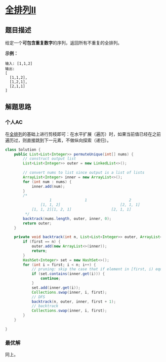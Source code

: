 # [全排列II](https://leetcode-cn.com/problems/permutations-ii/)

## 题目描述

给定一个**可包含重复数字**的序列，返回所有不重复的全排列。

**示例：**

```
输入: [1,1,2]
输出:
[
  [1,1,2],
  [1,2,1],
  [2,1,1]
]
```

## 解题思路

### 个人AC

在[全排列](https://leetcode-cn.com/problems/permutations/)的基础上进行剪枝即可：在水平扩展（遍历）时，如果当前值已经在之前遍历过，则直接跳到下一元素，不做纵向探索（递归）。

```java
class Solution {
    public List<List<Integer>> permuteUnique(int[] nums) {
        // construct output list
        List<List<Integer>> outer = new LinkedList<>();
        
        // convert nums to list since output is a list of lists
        ArrayList<Integer> inner = new ArrayList<>();
        for (int num : nums) {
            inner.add(num);
        }
        /*
                    1               1                   2
                [1, 1, 2]                           [2, 1, 1]
            [1, 1, 2][1, 2, 1]                  [2, 1, 1]
         */
        backtrack(nums.length, outer, inner, 0);
        return outer;
    }
    
    private void backtrack(int n, List<List<Integer>> outer, ArrayList<Integer> inner, int first) {
        if (first == n) {
            outer.add(new ArrayList<>(inner));
            return;
        }
        HashSet<Integer> set = new HashSet<>();
        for (int i = first; i < n; i++) {
            // pruning: skip the case that if element in [first, i) equals inner.get(i)
            if (set.contains(inner.get(i))) {
                continue;
            }
            set.add(inner.get(i));
            Collections.swap(inner, i, first);
            // DFS
            backtrack(n, outer, inner, first + 1);
            // backtrack
            Collections.swap(inner, i, first);
        }
    }
    
}
```

### 最优解

同上。